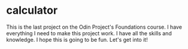 # calculator
This is the last project on the Odin Project's Foundations course. I have everything I need to  make this project work. I have all the skills and knowledge. I hope this is going to be fun. Let's get into it!
